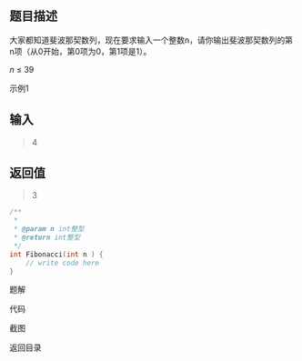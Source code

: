 ## 题目描述

大家都知道斐波那契数列，现在要求输入一个整数n，请你输出斐波那契数列的第n项（从0开始，第0项为0，第1项是1）。

*n* ≤ 39

示例1

## 输入

> 4

## 返回值

> 3



```c
/**
 * 
 * @param n int整型 
 * @return int整型
 */
int Fibonacci(int n ) {
    // write code here
}
```

<a href="./analysis.md" style="text-decoration:none">题解</a>

<a href="./code.c" style="text-decoration:none">代码</a>

<a href="./printscreen.png" style="text-decoration:none">截图</a>

<a href="../../README.md" style="text-decoration:none">返回目录</a>

